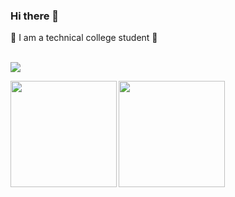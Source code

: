### Hi there 👋


🌠 I am a technical college student 🌠 <br><br>


![](https://github-profile-summary-cards.vercel.app/api/cards/profile-details?username=aimlinux&theme=dracula)

<p>
<a href="https://github.com/aimlinux">
  <img align="left" height="170px" src="https://github-readme-stats.vercel.app/api?username=aimlinux&count_private=true&show_icons=true&theme=dracula" />
</a>
<a href="https://github.com/aimlinux">
  <img align="left" height="170px" src="https://github-readme-stats.vercel.app/api/top-langs/?username=aimlinux&layout=compact&theme=dracula" />
</a>
</p>
